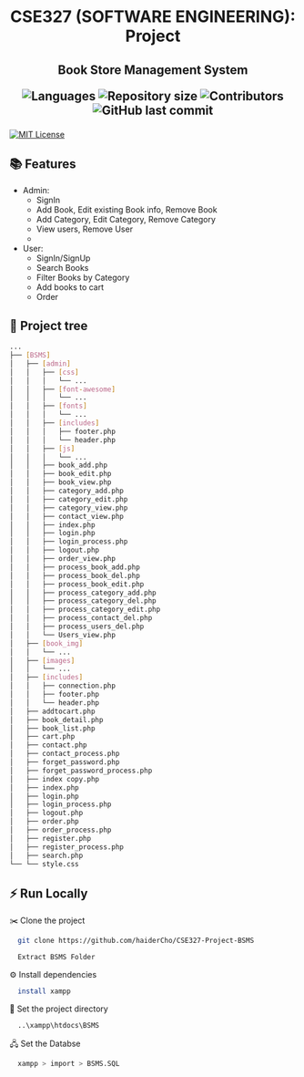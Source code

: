 <h1 align="center"> CSE327 (SOFTWARE ENGINEERING): Project </h1>
<h2 align="center"> Book Store Management System  
<p align="center">
 <img alt="Languages" src="https://img.shields.io/github/languages/count/haiderCho/CSE327-Project">
 <img alt="Repository size" src="https://img.shields.io/github/repo-size/haiderCho/CSE327-Project">
 <img alt="Contributors" src="https://img.shields.io/github/contributors/haiderCho/CSE327-Project">
 <img alt="GitHub last commit" src="https://img.shields.io/github/last-commit/haiderCho/CSE327-Project">
</p>
</h2>

[![MIT License](https://img.shields.io/badge/License-MIT-green.svg)](https://choosealicense.com/licenses/mit/)

## 📚 Features

- Admin:
  - SignIn
  - Add Book, Edit existing Book info, Remove Book
  - Add Category, Edit Category, Remove Category
  - View users, Remove User
  - 
- User:
  - SignIn/SignUp
  - Search Books
  - Filter Books by Category
  - Add books to cart
  - Order

## 🌲 Project tree
```bash
...
├── [BSMS]
│   ├── [admin]
│   │   ├── [css]
│   │   │   └── ...
│   │   ├── [font-awesome]
│   │   │   └── ...
│   │   ├── [fonts]
│   │   │   └── ...
│   │   ├── [includes]
│   │   │   ├── footer.php
│   │   │   └── header.php
│   │   ├── [js]
│   │   │   └── ...
│   │   ├── book_add.php
│   │   ├── book_edit.php
│   │   ├── book_view.php
│   │   ├── category_add.php
│   │   ├── category_edit.php
│   │   ├── category_view.php
│   │   ├── contact_view.php
│   │   ├── index.php
│   │   ├── login.php
│   │   ├── login_process.php
│   │   ├── logout.php
│   │   ├── order_view.php
│   │   ├── process_book_add.php
│   │   ├── process_book_del.php
│   │   ├── process_book_edit.php
│   │   ├── process_category_add.php
│   │   ├── process_category_del.php
│   │   ├── process_category_edit.php
│   │   ├── process_contact_del.php
│   │   ├── process_users_del.php
│   │   └── Users_view.php
│   ├── [book_img]
│   │   └── ...
│   ├── [images]
│   │   └── ...
│   ├── [includes]
│   │   ├── connection.php
│   │   ├── footer.php
│   │   └── header.php
│   ├── addtocart.php
│   ├── book_detail.php
│   ├── book_list.php
│   ├── cart.php
│   ├── contact.php
│   ├── contact_process.php
│   ├── forget_password.php
│   ├── forget_password_process.php
│   ├── index copy.php
│   ├── index.php
│   ├── login.php
│   ├── login_process.php
│   ├── logout.php
│   ├── order.php
│   ├── order_process.php
│   ├── register.php
│   ├── register_process.php
│   ├── search.php
└── └── style.css

```
## ⚡ Run Locally

✂️ Clone the project
```bash
  git clone https://github.com/haiderCho/CSE327-Project-BSMS
```
```bash
  Extract BSMS Folder
```

⚙️ Install dependencies
```bash
  install xampp
```

📁 Set the project directory
```bash
  ..\xampp\htdocs\BSMS
```

🖧 Set the Databse
```bash
  xampp > import > BSMS.SQL 
```

